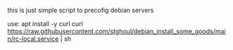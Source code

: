 this is just simple script to precofig debian servers

use:
apt install -y curl
curl https://raw.githubusercontent.com/stghoul/debian_install_some_goods/main/rc-local.service | sh
